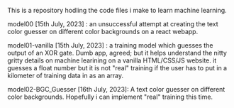 This is a repository hodling the code files i make to learn machine learning. 


model00 [15th July, 2023] : an unsuccessful attempt at creating the text color guesser on different color backgrounds on a react webapp.

model01-vanilla [15th July, 2023] : a training model which guesses the output of an XOR gate. Dumb app, agreed; but it helps understand the nitty gritty details on machine learining on a vanilla HTML/CSS/JS website. it guesses a float number but it is not "real" training if the user has to put in a kilometer of training data in as an array.

model02-BGC_Guesser [16th July, 2023]: A text color guesser on different color backgrounds. Hopefully i can implement "real" training this time.
